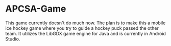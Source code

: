# APCSA-Game

This game currently doesn't do much now. The plan is to make this a mobile ice hockey game where you try to guide a hockey puck passed the other team. It utilizes the LibGDX game engine for Java and is currently in Android Studio.
